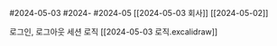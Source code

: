 #2024-05-03 #2024- #2024-05 [[2024-05-03 회사]]
[[2024-05-02]]

로그인, 로그아웃 세션 로직 [[2024-05-03 로직.excalidraw]] 